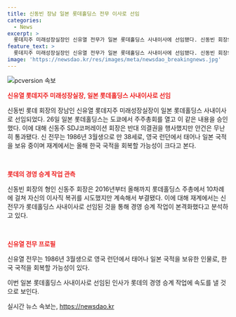 ```yaml
---
title: 신동빈 장남 일본 롯데홀딩스 전무 이사로 선임
categories:
  - News
excerpt: >
  롯데지주 미래성장실장인 신유열 전무가 일본 롯데홀딩스 사내이사에 선임됐다. 신동빈 회장의 장남인 신 전무의 사내이사 등재 건은 신동주 회장의 반대에도 불구하고 승인 받았다. 이로써 경영 승계 작업이 본격화될 것으로 전망되며, 신 전무는 한국 국적을 회복할 가능성이 크다는 관측이 나온다. (150자)
feature_text: >
  롯데지주 미래성장실장인 신유열 전무가 일본 롯데홀딩스 사내이사에 선임됐다. 신동빈 회장의 장남인 신 전무의 사내이사 등재 건은 신동주 회장의 반대에도 불구하고 승인 받았다. 이로써 경영 승계 작업이 본격화될 것으로 전망되며, 신 전무는 한국 국적을 회복할 가능성이 크다는 관측이 나온다. (150자)
image: 'https://newsdao.kr/res/images/meta/newsdao_breakingnews.jpg'
---
```


<p><img src="https://newsdao.kr/res/images/meta/newsdao_breakingnews.jpg" alt="pcversion 속보" /></p>

<p><b><span style="color: #ee2323;">신유열 롯데지주 미래성장실장, 일본 롯데홀딩스 사내이사로 선임</span></b></p>

<p>신동빈 롯데 회장의 장남인 신유열 롯데지주 미래성장실장이 일본 롯데홀딩스 사내이사로 선임되었다. 26일 일본 롯데홀딩스는 도쿄에서 주주총회를 열고 이 같은 내용을 승인했다. 이에 대해 신동주 SDJ코퍼레이션 회장은 반대 의결권을 행사했지만 안건은 무난히 통과됐다. 신 전무는 1986년 3월생으로 만 38세로, 영국 런던에서 태어나 일본 국적을 보유 중이며 재계에서는 올해 한국 국적을 회복할 가능성이 크다고 본다.</p>

<p data-ke-size="size16">&nbsp;</p>

<p><b><span style="color: #ee2323;">롯데의 경영 승계 작업 관측</span></b></p>

<p>신동빈 회장의 형인 신동주 회장은 2016년부터 올해까지 롯데홀딩스 주총에서 10차례에 걸쳐 자신의 이사직 복귀를 시도했지만 계속해서 부결됐다. 이에 대해 재계에서는 신 전무가 롯데홀딩스 사내이사로 선임된 것을 통해 경영 승계 작업이 본격화했다고 분석하고 있다.</p>

<p data-ke-size="size16">&nbsp;</p>

<p><b><span style="color: #ee2323;">신유열 전무 프로필</span></b></p>

<p>신유열 전무는 1986년 3월생으로 영국 런던에서 태어나 일본 국적을 보유한 인물로, 한국 국적을 회복할 가능성이 있다.</p>

<p>이번 일본 롯데홀딩스 사내이사로 선임된 인사가 롯데의 경영 승계 작업에 속도를 낼 것으로 보인다.</p>
실시간 뉴스 속보는, <a href="https://newsdao.kr" rel="dofollow">https://newsdao.kr</a>


